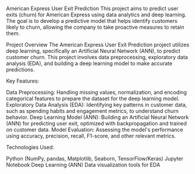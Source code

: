 
American Express User Exit Prediction
This project aims to predict user exits (churn) for American Express using data analytics and deep learning. The goal is to develop a predictive model that helps identify customers likely to churn, allowing the company to take proactive measures to retain them.

Project Overview
The American Express User Exit Prediction project utilizes deep learning, specifically an Artificial Neural Network (ANN), to predict customer churn. This project involves data preprocessing, exploratory data analysis (EDA), and building a deep learning model to make accurate predictions.

Key Features:

Data Preprocessing: Handling missing values, normalization, and encoding categorical features to prepare the dataset for the deep learning model.
Exploratory Data Analysis (EDA): Identifying key patterns in customer data, such as spending habits and engagement metrics, to understand churn behavior.
Deep Learning Model (ANN): Building an Artificial Neural Network (ANN) for predicting user exit, optimized with backpropagation and trained on customer data.
Model Evaluation: Assessing the model's performance using accuracy, precision, recall, F1-score, and other relevant metrics.


Technologies Used:

Python (NumPy, pandas, Matplotlib, Seaborn, TensorFlow/Keras)
Jupyter Notebook
Deep Learning (ANN)
Data visualization tools for EDA
